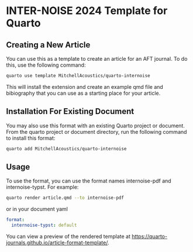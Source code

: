 # INTER-NOISE 2024 Template for Quarto

## Creating a New Article

You can use this as a template to create an article for an AFT journal. To do this, use the following command:

```bash
quarto use template MitchellAcoustics/quarto-internoise
```

This will install the extension and create an example qmd file and bibiography that you can use as a starting place for your article.

## Installation For Existing Document

You may also use this format with an existing Quarto project or document. From the quarto project or document directory, run the following command to install this format:

```bash
quarto add MitchellAcoustics/quarto-internoise
```

## Usage

To use the format, you can use the format names internoise-pdf and internoise-typst. For example:

```bash
quarto render article.qmd --to internoise-pdf
```

or in your document yaml

```yaml
format:
  internoise-typst: default
```

You can view a preview of the rendered template at https://quarto-journals.github.io/article-format-template/.
